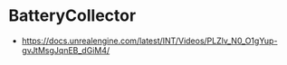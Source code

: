 # BatteryCollector
* https://docs.unrealengine.com/latest/INT/Videos/PLZlv_N0_O1gYup-gvJtMsgJqnEB_dGiM4/
